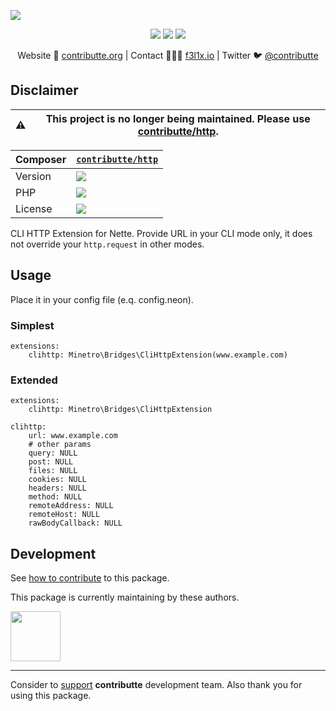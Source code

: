 ![](https://heatbadger.now.sh/github/readme/contributte/cli-http/?deprecated=1)

<p align=center>
    <a href="https://bit.ly/ctteg"><img src="https://badgen.net/badge/support/gitter/cyan"></a>
    <a href="https://bit.ly/cttfo"><img src="https://badgen.net/badge/support/forum/yellow"></a>
    <a href="https://contributte.org/partners.html"><img src="https://badgen.net/badge/sponsor/donations/F96854"></a>
</p>

<p align=center>
    Website 🚀 <a href="https://contributte.org">contributte.org</a> | Contact 👨🏻‍💻 <a href="https://f3l1x.io">f3l1x.io</a> | Twitter 🐦 <a href="https://twitter.com/contributte">@contributte</a>
</p>

## Disclaimer

| :warning: | This project is no longer being maintained. Please use [contributte/http](https://github.com/contributte/http).
|---|---|

| Composer | [`contributte/http`](https://packagist.org/packages/contributte/http) |
|---| --- |
| Version | ![](https://badgen.net/packagist/v/contributte/http) |
| PHP | ![](https://badgen.net/packagist/php/contributte/http) |
| License | ![](https://badgen.net/github/license/contributte/http) |

CLI HTTP Extension for Nette. Provide URL in your CLI mode only, it does not override your `http.request` in other modes.

## Usage

Place it in your config file (e.q. config.neon).

### Simplest

```neon
extensions:
	clihttp: Minetro\Bridges\CliHttpExtension(www.example.com)
```

### Extended

```neon
extensions:
	clihttp: Minetro\Bridges\CliHttpExtension

clihttp:
	url: www.example.com
	# other params
	query: NULL
	post: NULL
	files: NULL
	cookies: NULL
	headers: NULL
	method: NULL
	remoteAddress: NULL
	remoteHost: NULL
	rawBodyCallback: NULL
```

## Development

See [how to contribute](https://contributte.org/contributing.html) to this package.

This package is currently maintaining by these authors.

<a href="https://github.com/f3l1x">
  <img width="80" height="80" src="https://avatars2.githubusercontent.com/u/538058?v=3&s=80">
</a>

-----

Consider to [support](https://contributte.org/partners.html) **contributte** development team.
Also thank you for using this package.
